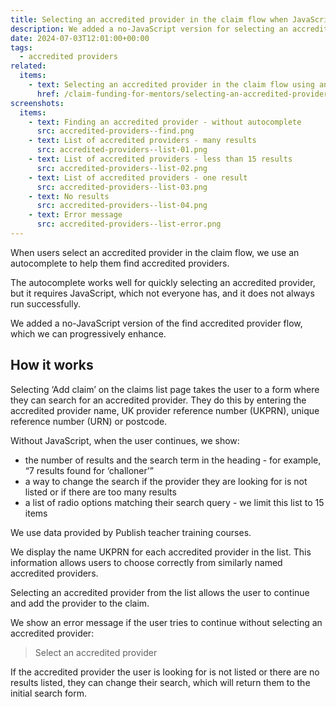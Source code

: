 ```yaml
---
title: Selecting an accredited provider in the claim flow when JavaScript is unavailable
description: We added a no-JavaScript version for selecting an accredited provider in the claim flow
date: 2024-07-03T12:01:00+00:00
tags:
  - accredited providers
related:
  items:
    - text: Selecting an accredited provider in the claim flow using an autocomplete
      href: /claim-funding-for-mentors/selecting-an-accredited-provider-in-the-claim-flow-using-an-autocomplete/
screenshots:
  items:
    - text: Finding an accredited provider - without autocomplete
      src: accredited-providers--find.png
    - text: List of accredited providers - many results
      src: accredited-providers--list-01.png
    - text: List of accredited providers - less than 15 results
      src: accredited-providers--list-02.png
    - text: List of accredited providers - one result
      src: accredited-providers--list-03.png
    - text: No results
      src: accredited-providers--list-04.png
    - text: Error message
      src: accredited-providers--list-error.png
---
```


When users select an accredited provider in the claim flow, we use an autocomplete to help them find accredited providers.

The autocomplete works well for quickly selecting an accredited provider, but it requires JavaScript, which not everyone has, and it does not always run successfully.

We added a no-JavaScript version of the find accredited provider flow, which we can progressively enhance.

## How it works

Selecting ‘Add claim’ on the claims list page takes the user to a form where they can search for an accredited provider. They do this by entering the accredited provider name, UK provider reference number (UKPRN), unique reference number (URN) or postcode.

Without JavaScript, when the user continues, we show:

- the number of results and the search term in the heading - for example, “7 results found for ‘challoner’”
- a way to change the search if the provider they are looking for is not listed or if there are too many results
- a list of radio options matching their search query - we limit this list to 15 items

We use data provided by Publish teacher training courses.

We display the name UKPRN for each accredited provider in the list. This information allows users to choose correctly from similarly named accredited providers.

Selecting an accredited provider from the list allows the user to continue and add the provider to the claim.

We show an error message if the user tries to continue without selecting an accredited provider:

> Select an accredited provider

If the accredited provider the user is looking for is not listed or there are no results listed, they can change their search, which will return them to the initial search form.
